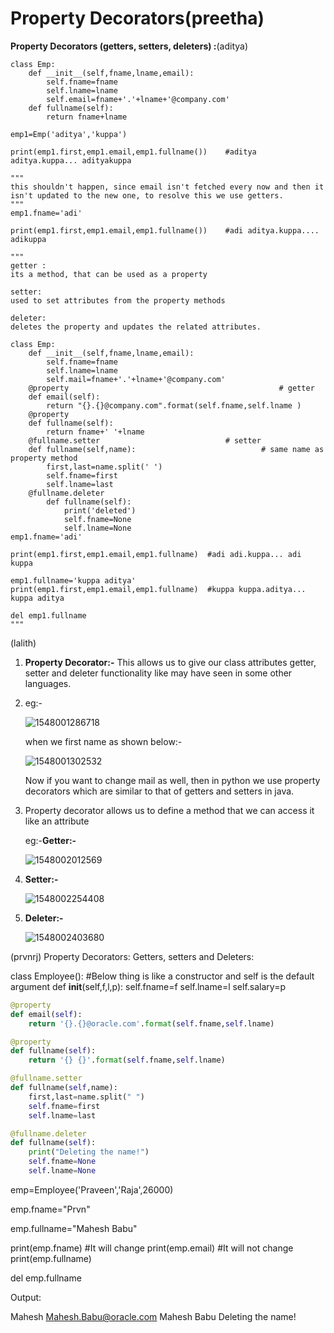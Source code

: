 # Property Decorators(preetha)

**Property Decorators (getters, setters, deleters) :**(aditya)

```python3
class Emp:
	def __init__(self,fname,lname,email):
		self.fname=fname
		self.lname=lname
		self.email=fname+'.'+lname+'@company.com'
	def fullname(self):
    	return fname+lname

emp1=Emp('aditya','kuppa')

print(emp1.first,emp1.email,emp1.fullname())	#aditya aditya.kuppa... adityakuppa

"""
this shouldn't happen, since email isn't fetched every now and then it isn't updated to the new one, to resolve this we use getters.
"""
emp1.fname='adi'

print(emp1.first,emp1.email,emp1.fullname())	#adi aditya.kuppa.... adikuppa

"""
getter :
its a method, that can be used as a property

setter:
used to set attributes from the property methods

deleter:
deletes the property and updates the related attributes.

class Emp:
	def __init__(self,fname,lname,email):
		self.fname=fname
		self.lname=lname
		self.mail=fname+'.'+lname+'@company.com'
	@property												# getter				
	def email(self):
		return "{}.{}@company.com".format(self.fname,self.lname	)
	@property
	def fullname(self):
    	return fname+' '+lname
    @fullname.setter							# setter
    def fullname(self,name):							# same name as property method
    	first,last=name.split(' ')
    	self.fname=first
    	self.lname=last
    @fullname.deleter
    	def fullname(self):
    		print('deleted')
    		self.fname=None
    		self.lname=None
emp1.fname='adi'

print(emp1.first,emp1.email,emp1.fullname)  #adi adi.kuppa... adi kuppa

emp1.fullname='kuppa aditya'
print(emp1.first,emp1.email,emp1.fullname)	#kuppa kuppa.aditya... kuppa aditya

del emp1.fullname
"""
```
(lalith)
1. **Property Decorator:-** This allows us to give our class attributes getter, setter and deleter functionality like may have seen in some other languages.

2. eg:-

   ![1548001286718](https://github.com/adityakuppa26/Python-Notes/blob/lalith_notes/images/1548001286718.png) 

   when we first name as shown below:-

   ![1548001302532](https://github.com/adityakuppa26/Python-Notes/blob/lalith_notes/images/1548001302532.png)

    Now if you want to change mail as well, then in python we use property decorators which are similar to that of getters and setters in java.

3. Property decorator allows us to define a method that we can access it like an attribute

   eg:-**Getter:-**

   ![1548002012569](https://github.com/adityakuppa26/Python-Notes/blob/lalith_notes/images/1548002012569.png) 

4. **Setter:-**

   ![1548002254408](https://github.com/adityakuppa26/Python-Notes/blob/lalith_notes/images/1548002254408.png) 

5. **Deleter:-**

   ![1548002403680](https://github.com/adityakuppa26/Python-Notes/blob/lalith_notes/images/1548002403680.png)


(prvnrj)
Property Decorators: Getters, setters and Deleters:



class Employee():
    #Below thing is like a constructor and self is the default argument 
    def __init__(self,f,l,p):
        self.fname=f
        self.lname=l
        self.salary=p
        

```python
@property
def email(self):
    return '{}.{}@oracle.com'.format(self.fname,self.lname)

@property
def fullname(self):
    return '{} {}'.format(self.fname,self.lname)

@fullname.setter
def fullname(self,name):
    first,last=name.split(" ")
    self.fname=first
    self.lname=last

@fullname.deleter
def fullname(self):
    print("Deleting the name!")
    self.fname=None
    self.lname=None
```

emp=Employee('Praveen','Raja',26000)

emp.fname="Prvn"

emp.fullname="Mahesh Babu"

print(emp.fname) #It will change 
print(emp.email)  #It will not change
print(emp.fullname)

del emp.fullname


Output:

Mahesh
Mahesh.Babu@oracle.com
Mahesh Babu
Deleting the name!
